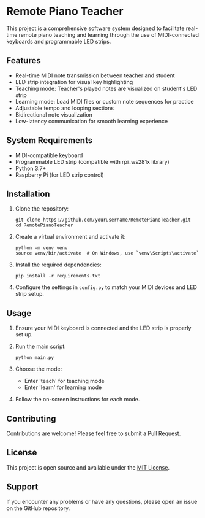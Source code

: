# Remote Piano Teacher

This project is a comprehensive software system designed to facilitate real-time remote piano teaching and learning through the use of MIDI-connected keyboards and programmable LED strips.

## Features

- Real-time MIDI note transmission between teacher and student
- LED strip integration for visual key highlighting
- Teaching mode: Teacher's played notes are visualized on student's LED strip
- Learning mode: Load MIDI files or custom note sequences for practice
- Adjustable tempo and looping sections
- Bidirectional note visualization
- Low-latency communication for smooth learning experience

## System Requirements

- MIDI-compatible keyboard
- Programmable LED strip (compatible with rpi_ws281x library)
- Python 3.7+
- Raspberry Pi (for LED strip control)

## Installation

1. Clone the repository:
   ```
   git clone https://github.com/yourusername/RemotePianoTeacher.git
   cd RemotePianoTeacher
   ```

2. Create a virtual environment and activate it:
   ```
   python -m venv venv
   source venv/bin/activate  # On Windows, use `venv\Scripts\activate`
   ```

3. Install the required dependencies:
   ```
   pip install -r requirements.txt
   ```

4. Configure the settings in `config.py` to match your MIDI devices and LED strip setup.

## Usage

1. Ensure your MIDI keyboard is connected and the LED strip is properly set up.

2. Run the main script:
   ```
   python main.py
   ```

3. Choose the mode:
   - Enter 'teach' for teaching mode
   - Enter 'learn' for learning mode

4. Follow the on-screen instructions for each mode.

## Contributing

Contributions are welcome! Please feel free to submit a Pull Request.

## License

This project is open source and available under the [MIT License](LICENSE).

## Support

If you encounter any problems or have any questions, please open an issue on the GitHub repository.